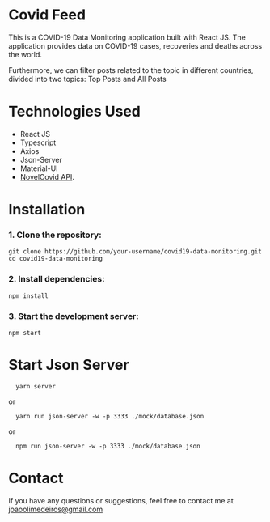 # Covid Feed

This is a COVID-19 Data Monitoring application built with React JS. The application provides data on COVID-19 cases, recoveries and deaths across the world.

Furthermore, we can filter posts related to the topic in different countries, divided into two topics: Top Posts and All Posts

# Technologies Used
- React JS
- Typescript
- Axios
- Json-Server
- Material-UI
-  [NovelCovid API](https://www.npmjs.com/package/novelcovid).

# Installation

### 1. Clone the repository:

``` 
git clone https://github.com/your-username/covid19-data-monitoring.git
cd covid19-data-monitoring
```

### 2. Install dependencies:

``` 
npm install
```

### 3. Start the development server:

``` 
npm start
```

# Start Json Server

```
  yarn server
```
or 
```
  yarn run json-server -w -p 3333 ./mock/database.json
```
or 
```
  npm run json-server -w -p 3333 ./mock/database.json
```





# Contact
If you have any questions or suggestions, feel free to contact me at joaoolimedeiros@gmail.com
